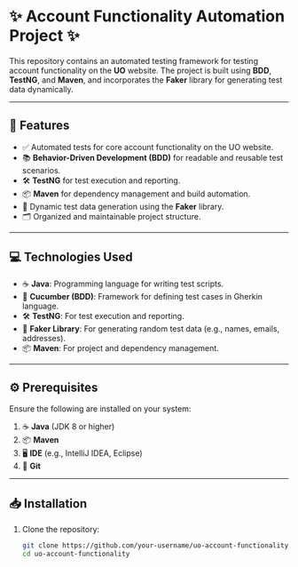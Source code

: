 # ✨ Account Functionality Automation Project ✨
This repository contains an automated testing framework for testing account functionality on the **UO** website. The project is built using **BDD**, **TestNG**, and **Maven**, and incorporates the **Faker** library for generating test data dynamically.

---

## 🚀 Features
- ✅ Automated tests for core account functionality on the UO website.
- 📚 **Behavior-Driven Development (BDD)** for readable and reusable test scenarios.
- 🛠️ **TestNG** for test execution and reporting.
- 📦 **Maven** for dependency management and build automation.
- 🔄 Dynamic test data generation using the **Faker** library.
- 🗂️ Organized and maintainable project structure.

---

## 💻 Technologies Used
- ☕ **Java**: Programming language for writing test scripts.
- 🥒 **Cucumber (BDD)**: Framework for defining test cases in Gherkin language.
- 🛠️ **TestNG**: For test execution and reporting.
- 🎲 **Faker Library**: For generating random test data (e.g., names, emails, addresses).
- 📦 **Maven**: For project and dependency management.

---

## ⚙️ Prerequisites
Ensure the following are installed on your system:
1. ☕ **Java** (JDK 8 or higher)
2. 📦 **Maven**
3. 🖥️ **IDE** (e.g., IntelliJ IDEA, Eclipse)
4. 🧰 **Git**

---

## 📥 Installation
1. Clone the repository:
   ```bash  
   git clone https://github.com/your-username/uo-account-functionality.git  
   cd uo-account-functionality  
